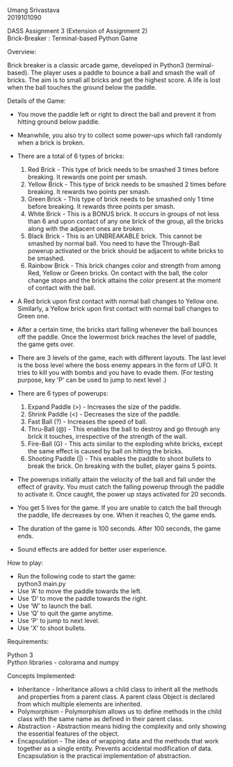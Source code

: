 Umang Srivastava  
2019101090  

DASS Assignment 3 (Extension of Assignment 2)  
Brick-Breaker : Terminal-based Python Game  

Overview:  

Brick breaker is a classic arcade game, developed in Python3 (terminal-based). The player uses a paddle to bounce a ball and smash the wall of bricks. The aim is to small all bricks and get the highest score. A life is lost when the ball touches the ground below the paddle.  

Details of the Game:  

- You move the paddle left or right to direct the ball and prevent it from hitting ground below paddle.  

- Meanwhile, you also try to collect some power-ups which fall randomly when a brick is broken.  

- There are a total of 6 types of bricks:  
	1. Red Brick - This type of brick needs to be smashed 3 times before breaking. It rewards one point per smash.  
	2. Yellow Brick - This type of brick needs to be smashed 2 times before breaking. It rewards two points per smash.  
	3. Green Brick - This type of brick needs to be smashed only 1 time before breaking. It rewards three points per smash.  
	4. White Brick - This is a BONUS brick. It occurs in groups of not less than 6 and upon contact of any one brick of the group, all the bricks along with the adjacent ones are broken.  
	5. Black Brick - This is an UNBREAKABLE brick. This cannot be smashed by normal ball. You need to have the Through-Ball powerup activated or the brick should be adjacent to white bricks to be smashed.
	6. Rainbow Brick - This brick changes color and strength from among Red, Yellow or Green bricks. On contact with the ball, the color change stops and the brick attains the color present at the moment of contact with the ball.  

- A Red brick upon first contact with normal ball changes to Yellow one. Similarly, a Yellow brick upon first contact with normal ball changes to Green one.  

- After a certain time, the bricks start falling whenever the ball bounces off the paddle. Once the lowermost brick reaches the level of paddle, the game gets over.  

- There are 3 levels of the game, each with different layouts. The last level is the boss level where the boss enemy appears in the form of UFO. It tries to kill you with bombs and you have to evade them. (For testing purpose, key 'P' can be used to jump to next level .)  

- There are 6 types of powerups:
	1. Expand Paddle (>) - Increases the size of the paddle.
	2. Shrink Paddle (<) - Decreases the size of the paddle.
	3. Fast Ball (?) - Increases the speed of ball.
	4. Thru-Ball (@) - This enables the ball to destroy and go through any brick it touches, irrespective of the strength of the wall.
	5. Fire-Ball (G) - This acts similar to the exploding white bricks, except the same effect is caused by ball on hitting the bricks.  
	6. Shooting Paddle (|) - This enables the paddle to shoot bullets to break the brick. On breaking with the bullet, player gains 5 points.   

- The powerups initially attain the velocity of the ball and fall under the effect of gravity. You must catch the falling powerup through the paddle to activate it. Once caught, the power up stays activated for 20 seconds.  

- You get 5 lives for the game. If you are unable to catch the ball through the paddle, life decreases by one. When it reaches 0, the game ends.  

- The duration of the game is 100 seconds. After 100 seconds, the game ends.  

- Sound effects are added for better user experience.  

How to play:  

- Run the following code to start the game:  
	python3 main.py  
- Use ‘A’ to move the paddle towards the left.  
- Use ‘D’ to move the paddle towards the right.  
- Use ‘W’ to launch the ball.  
- Use ‘Q’ to quit the game anytime.  
- Use 'P' to jump to next level.  
- Use 'X' to shoot bullets.  

Requirements:  

Python 3  
Python libraries - colorama and numpy  

Concepts Implemented:  

- Inheritance - Inheritance allows a child class to inherit all the methods and properties from a parent class. A parent class Object is declared from which multiple elements are inherited.  
- Polymorphism - Polymorphism allows us to define methods in the child class with the same name as defined in their parent class.  
- Abstraction - Abstraction means hiding the complexity and only showing the essential features of the object.  
- Encapsulation - The idea of wrapping data and the methods that work together as a single entity. Prevents accidental modification of data. Encapsulation is the practical implementation of abstraction.  